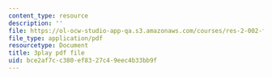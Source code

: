 ```yaml
---
content_type: resource
description: ''
file: https://ol-ocw-studio-app-qa.s3.amazonaws.com/courses/res-2-002-finite-element-procedures-for-solids-and-structures-spring-2010/bce2af7cc380ef8327c49eec4b33bb9f_L98VIorbFB0.pdf
file_type: application/pdf
resourcetype: Document
title: 3play pdf file
uid: bce2af7c-c380-ef83-27c4-9eec4b33bb9f
---
```

